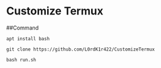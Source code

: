 # Customize Termux
##Command
```
apt install bash
```
``` 
git clone https://github.com/L0rdK1r422/CustomizeTermux
```
```
bash run.sh
```
